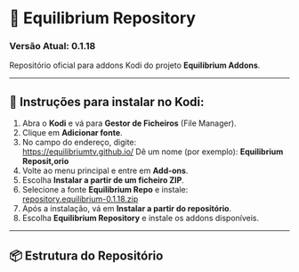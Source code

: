 # 🌟 Equilibrium Repository
### Versão Atual: 0.1.18

Repositório oficial para addons Kodi do projeto **Equilibrium Addons**.

---

## 🧭 Instruções para instalar no Kodi:

1. Abra o **Kodi** e vá para **Gestor de Ficheiros** (File Manager).  
2. Clique em **Adicionar fonte**.  
3. No campo do endereço, digite:  
https://equilibriumtv.github.io/
Dê um nome (por exemplo): **Equilibrium Reposit,orio**  
4. Volte ao menu principal e entre em **Add-ons**.  
5. Escolha **Instalar a partir de um ficheiro ZIP**.  
6. Selecione a fonte **Equilibrium Repo** e instale:  
[repository.equilibrium-0.1.18.zip](repository.equilibrium-0.1.18.zip)
7. Após a instalação, vá em **Instalar a partir do repositório**.  
8. Escolha **Equilibrium Repository** e instale os addons disponíveis.

---

## 📦 Estrutura do Repositório
